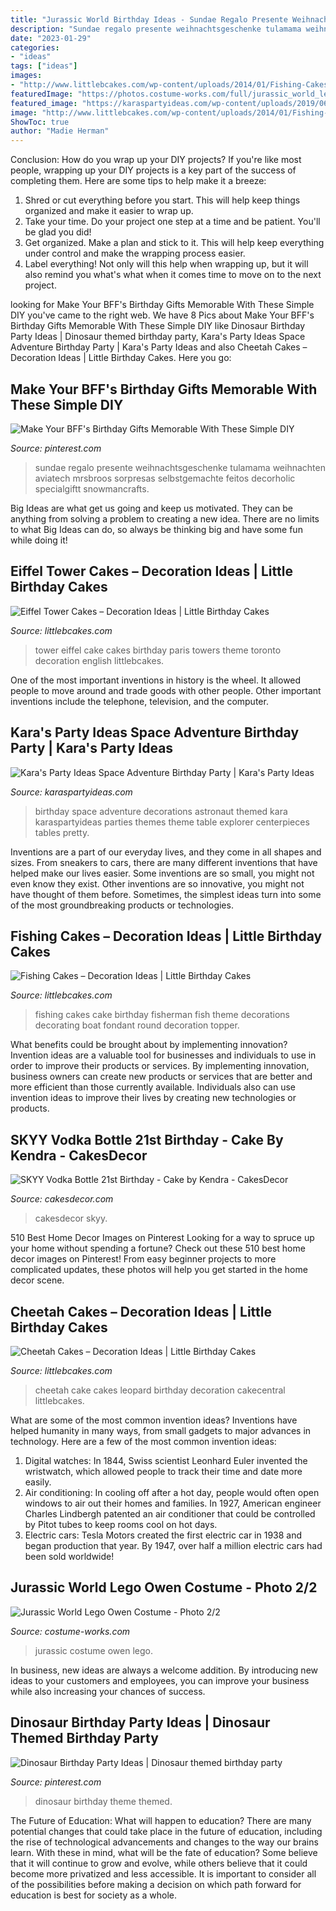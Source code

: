 ```yaml
---
title: "Jurassic World Birthday Ideas - Sundae Regalo Presente Weihnachtsgeschenke Tulamama Weihnachten Aviatech Mrsbroos Sorpresas Selbstgemachte Feitos Decorholic Specialgiftt Snowmancrafts"
description: "Sundae regalo presente weihnachtsgeschenke tulamama weihnachten aviatech mrsbroos sorpresas selbstgemachte feitos decorholic specialgiftt snowmancrafts"
date: "2023-01-29"
categories:
- "ideas"
tags: ["ideas"]
images:
- "http://www.littlebcakes.com/wp-content/uploads/2014/01/Fishing-Cakes-Pictures.jpg"
featuredImage: "https://photos.costume-works.com/full/jurassic_world_lego_owen1.jpg"
featured_image: "https://karaspartyideas.com/wp-content/uploads/2019/06/Space-Adventure-Birthday-Party-via-Karas-Party-Ideas-KarasPartyIdeas.com11.jpeg"
image: "http://www.littlebcakes.com/wp-content/uploads/2014/01/Fishing-Cakes-Pictures.jpg"
ShowToc: true
author: "Madie Herman"
---
```



Conclusion: How do you wrap up your DIY projects?
If you're like most people, wrapping up your DIY projects is a key part of the success of completing them. Here are some tips to help make it a breeze:
1) Shred or cut everything before you start. This will help keep things organized and make it easier to wrap up.
2) Take your time. Do your project one step at a time and be patient. You'll be glad you did!
3) Get organized. Make a plan and stick to it. This will help keep everything under control and make the wrapping process easier.
4) Label everything! Not only will this help when wrapping up, but it will also remind you what's what when it comes time to move on to the next project.

	

		
looking for Make Your BFF&#039;s Birthday Gifts Memorable With These Simple DIY you've came to the right web. We have 8 Pics about Make Your BFF&#039;s Birthday Gifts Memorable With These Simple DIY like Dinosaur Birthday Party Ideas | Dinosaur themed birthday party, Kara&#039;s Party Ideas Space Adventure Birthday Party | Kara&#039;s Party Ideas and also Cheetah Cakes – Decoration Ideas | Little Birthday Cakes. Here you go:
		
    
## Make Your BFF&#039;s Birthday Gifts Memorable With These Simple DIY

<img loading=lazy src="https://i.pinimg.com/736x/4a/c8/25/4ac82515359f0d933b068db96fd6f5f8.jpg" onerror="this.onerror=null;this.src='https://tse3.mm.bing.net/th?id=OIP.o-z9h1BMIwj9sfezr64-dQHaJ4&amp;pid=15.1';" alt="Make Your BFF&#039;s Birthday Gifts Memorable With These Simple DIY">

_Source: pinterest.com_

>sundae regalo presente weihnachtsgeschenke tulamama weihnachten aviatech mrsbroos sorpresas selbstgemachte feitos decorholic specialgiftt snowmancrafts. 

	

Big Ideas are what get us going and keep us motivated. They can be anything from solving a problem to creating a new idea. There are no limits to what Big Ideas can do, so always be thinking big and have some fun while doing it!

    
## Eiffel Tower Cakes – Decoration Ideas | Little Birthday Cakes

<img loading=lazy src="http://www.littlebcakes.com/wp-content/uploads/2014/02/Eiffel-Tower-Cakes.jpg" onerror="this.onerror=null;this.src='https://tse1.mm.bing.net/th?id=OIP.E1NWIFR-xDAqPOcNOdadxgHaLD&amp;pid=15.1';" alt="Eiffel Tower Cakes – Decoration Ideas | Little Birthday Cakes">

_Source: littlebcakes.com_

>tower eiffel cake cakes birthday paris towers theme toronto decoration english littlebcakes. 

	

One of the most important inventions in history is the wheel. It allowed people to move around and trade goods with other people. Other important inventions include the telephone, television, and the computer.

    
## Kara&#039;s Party Ideas Space Adventure Birthday Party | Kara&#039;s Party Ideas

<img loading=lazy src="https://karaspartyideas.com/wp-content/uploads/2019/06/Space-Adventure-Birthday-Party-via-Karas-Party-Ideas-KarasPartyIdeas.com11.jpeg" onerror="this.onerror=null;this.src='https://tse3.mm.bing.net/th?id=OIP.81diPbMpXC1yTorjpW0ZTwHaLH&amp;pid=15.1';" alt="Kara&#039;s Party Ideas Space Adventure Birthday Party | Kara&#039;s Party Ideas">

_Source: karaspartyideas.com_

>birthday space adventure decorations astronaut themed kara karaspartyideas parties themes theme table explorer centerpieces tables pretty. 

	

Inventions are a part of our everyday lives, and they come in all shapes and sizes. From sneakers to cars, there are many different inventions that have helped make our lives easier. Some inventions are so small, you might not even know they exist. Other inventions are so innovative, you might not have thought of them before. Sometimes, the simplest ideas turn into some of the most groundbreaking products or technologies.

    
## Fishing Cakes – Decoration Ideas | Little Birthday Cakes

<img loading=lazy src="http://www.littlebcakes.com/wp-content/uploads/2014/01/Fishing-Cakes-Pictures.jpg" onerror="this.onerror=null;this.src='https://tse2.mm.bing.net/th?id=OIP.WJsRCzF0Q2CVUEzy-8cMmQHaJ4&amp;pid=15.1';" alt="Fishing Cakes – Decoration Ideas | Little Birthday Cakes">

_Source: littlebcakes.com_

>fishing cakes cake birthday fisherman fish theme decorations decorating boat fondant round decoration topper. 

	

What benefits could be brought about by implementing innovation?
Invention ideas are a valuable tool for businesses and individuals to use in order to improve their products or services. By implementing innovation, business owners can create new products or services that are better and more efficient than those currently available. Individuals also can use invention ideas to improve their lives by creating new technologies or products.

    
## SKYY Vodka Bottle 21st Birthday - Cake By Kendra - CakesDecor

<img loading=lazy src="https://pic.cakesdecor.com/m/po9r4d0emufij5llsslo.jpg" onerror="this.onerror=null;this.src='https://tse2.mm.bing.net/th?id=OIP.DOLOqLt41hFbnnA-LRrTLAHaJ0&amp;pid=15.1';" alt="SKYY Vodka Bottle 21st Birthday - Cake by Kendra - CakesDecor">

_Source: cakesdecor.com_

>cakesdecor skyy. 

	

510 Best Home Decor Images on Pinterest
Looking for a way to spruce up your home without spending a fortune? Check out these 510 best home decor images on Pinterest! From easy beginner projects to more complicated updates, these photos will help you get started in the home decor scene.

    
## Cheetah Cakes – Decoration Ideas | Little Birthday Cakes

<img loading=lazy src="https://www.littlebcakes.com/wp-content/uploads/2014/02/Cheetah-Cakes-Pictures.jpg" onerror="this.onerror=null;this.src='https://tse3.mm.bing.net/th?id=OIP.5NS714f2F-Ea1bpK9q1DSAHaJ4&amp;pid=15.1';" alt="Cheetah Cakes – Decoration Ideas | Little Birthday Cakes">

_Source: littlebcakes.com_

>cheetah cake cakes leopard birthday decoration cakecentral littlebcakes. 

	

What are some of the most common invention ideas?
Inventions have helped humanity in many ways, from small gadgets to major advances in technology. Here are a few of the most common invention ideas:
1. Digital watches: In 1844, Swiss scientist Leonhard Euler invented the wristwatch, which allowed people to track their time and date more easily.
2. Air conditioning: In cooling off after a hot day, people would often open windows to air out their homes and families. In 1927, American engineer Charles Lindbergh patented an air conditioner that could be controlled by Pitot tubes to keep rooms cool on hot days.
3. Electric cars: Tesla Motors created the first electric car in 1938 and began production that year. By 1947, over half a million electric cars had been sold worldwide!

    
## Jurassic World Lego Owen Costume - Photo 2/2

<img loading=lazy src="https://photos.costume-works.com/full/jurassic_world_lego_owen1.jpg" onerror="this.onerror=null;this.src='https://tse2.mm.bing.net/th?id=OIP.keAxWVFfy44u-QiOmNwbDQHaJ3&amp;pid=15.1';" alt="Jurassic World Lego Owen Costume - Photo 2/2">

_Source: costume-works.com_

>jurassic costume owen lego. 

	

In business, new ideas are always a welcome addition. By introducing new ideas to your customers and employees, you can improve your business while also increasing your chances of success.

    
## Dinosaur Birthday Party Ideas | Dinosaur Themed Birthday Party

<img loading=lazy src="https://i.pinimg.com/736x/50/4e/30/504e303390baa7c58cb727507d452947.jpg" onerror="this.onerror=null;this.src='https://tse1.mm.bing.net/th?id=OIP.YCfNNr69ZVNLndVDaCQ0JQHaLG&amp;pid=15.1';" alt="Dinosaur Birthday Party Ideas | Dinosaur themed birthday party">

_Source: pinterest.com_

>dinosaur birthday theme themed. 

	

The Future of Education: What will happen to education?
There are many potential changes that could take place in the future of education, including the rise of technological advancements and changes to the way our brains learn. With these in mind, what will be the fate of education? Some believe that it will continue to grow and evolve, while others believe that it could become more privatized and less accessible. It is important to consider all of the possibilities before making a decision on which path forward for education is best for society as a whole.

